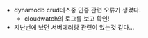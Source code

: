 #### 
- dynamodb crud테스중 인증 관련 오류가 생겼다.
  - cloudwatch의 로그를 보고 확인! 
- 지난번에 났던 서버에러랑 관련이 있는것 같다... 



